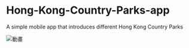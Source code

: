 # Hong-Kong-Country-Parks-app
A simple mobile app that introduces different Hong Kong Country Parks


![動畫](https://github.com/user-attachments/assets/79f4c49e-0f34-427e-8f4d-553621108445)
